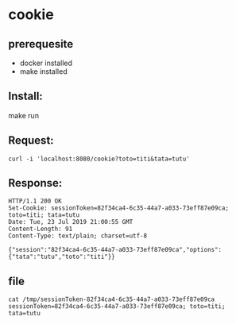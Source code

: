 # cookie
## prerequesite
  - docker installed
  - make installed

## Install:
make run

## Request:
```
curl -i 'localhost:8080/cookie?toto=titi&tata=tutu' 
```
## Response:
```
HTTP/1.1 200 OK
Set-Cookie: sessionToken=82f34ca4-6c35-44a7-a033-73eff87e09ca; toto=titi; tata=tutu
Date: Tue, 23 Jul 2019 21:00:55 GMT
Content-Length: 91
Content-Type: text/plain; charset=utf-8

{"session":"82f34ca4-6c35-44a7-a033-73eff87e09ca","options":{"tata":"tutu","toto":"titi"}}
```


## file 
```
cat /tmp/sessionToken-82f34ca4-6c35-44a7-a033-73eff87e09ca
sessionToken=82f34ca4-6c35-44a7-a033-73eff87e09ca; toto=titi; tata=tutu
```
